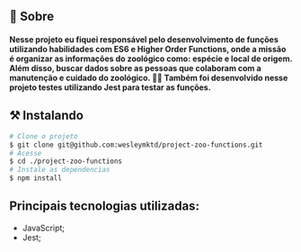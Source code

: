 ## 🧐 Sobre

<h4 align="left"> 
	Nesse projeto eu fiquei responsável pelo desenvolvimento de funções utilizando habilidades com ES6 e Higher Order Functions, onde a missão é organizar as informações do zoológico como: espécie e local de origem. Além disso, buscar dados sobre as pessoas que colaboram com a manutenção e cuidado do zoológico. 🧑‍🌾
  Também foi desenvolvido nesse projeto testes utilizando Jest para testar as funções.
</h4>


## ⚒ Instalando <a name = "installing"></a>

```bash
# Clone o projeto
$ git clone git@github.com:wesleymktd/project-zoo-functions.git
# Acesse
$ cd ./project-zoo-functions
# Instale as dependencias
$ npm install

```
## Principais tecnologias utilizadas:
- JavaScript;
- Jest;
